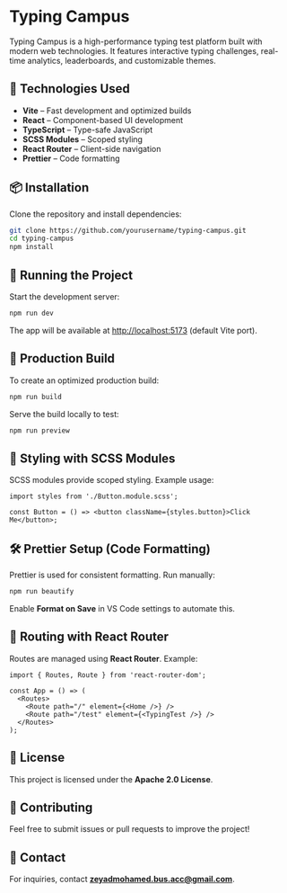 # Typing Campus

Typing Campus is a high-performance typing test platform built with modern web technologies. It features interactive typing challenges, real-time analytics, leaderboards, and customizable themes.

## 🚀 Technologies Used
- **Vite** – Fast development and optimized builds
- **React** – Component-based UI development
- **TypeScript** – Type-safe JavaScript
- **SCSS Modules** – Scoped styling
- **React Router** – Client-side navigation
- **Prettier** – Code formatting

## 📦 Installation
Clone the repository and install dependencies:

```sh
git clone https://github.com/yourusername/typing-campus.git
cd typing-campus
npm install
```

## 🏃 Running the Project
Start the development server:
```sh
npm run dev
```

The app will be available at [http://localhost:5173](http://localhost:5173) (default Vite port).

## 🚀 Production Build
To create an optimized production build:
```sh
npm run build
```

Serve the build locally to test:
```sh
npm run preview
```

## 🎨 Styling with SCSS Modules
SCSS modules provide scoped styling. Example usage:
```tsx
import styles from './Button.module.scss';

const Button = () => <button className={styles.button}>Click Me</button>;
```

## 🛠 Prettier Setup (Code Formatting)
Prettier is used for consistent formatting. Run manually:
```sh
npm run beautify
```
Enable **Format on Save** in VS Code settings to automate this.

## 🔀 Routing with React Router
Routes are managed using **React Router**. Example:
```tsx
import { Routes, Route } from 'react-router-dom';

const App = () => (
  <Routes>
    <Route path="/" element={<Home />} />
    <Route path="/test" element={<TypingTest />} />
  </Routes>
);
```

## 📜 License
This project is licensed under the **Apache 2.0 License**.

## 🤝 Contributing
Feel free to submit issues or pull requests to improve the project!

## 📧 Contact
For inquiries, contact **zeyadmohamed.bus.acc@gmail.com**.

